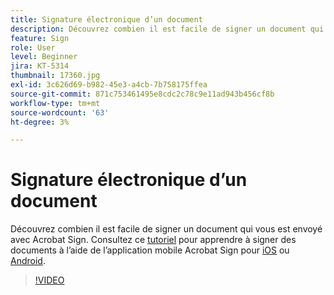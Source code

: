 ```yaml
---
title: Signature électronique d’un document
description: Découvrez combien il est facile de signer un document qui vous est envoyé avec Acrobat Sign
feature: Sign
role: User
level: Beginner
jira: KT-5314
thumbnail: 17360.jpg
exl-id: 3c626d69-b982-45e3-a4cb-7b758175ffea
source-git-commit: 871c753461495e8cdc2c78c9e11ad943b456cf8b
workflow-type: tm+mt
source-wordcount: '63'
ht-degree: 3%

---
```


# Signature électronique d’un document

Découvrez combien il est facile de signer un document qui vous est envoyé avec Acrobat Sign. Consultez ce [tutoriel](../mobile/sign-mobile.md) pour apprendre à signer des documents à l’aide de l’application mobile Acrobat Sign pour [iOS](https://apps.apple.com/us/app/adobe-sign/id481082197) ou [Android](https://play.google.com/store/apps/details?id=com.adobe.echosign&hl=fr).

>[!VIDEO](https://video.tv.adobe.com/v/3411230?quality=12&learn=on&hidetitle=true&captions=fre_fr)
